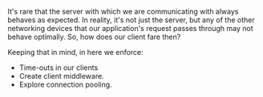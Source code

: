 It's rare that the server with which we are communicating with always behaves as expected. 
In reality, it's not just the server, but any of the other networking devices that our application's request passes through may not behave optimally.
So, how does our client fare then?


Keeping that in mind, in here we enforce:
- Time-outs in our clients
- Create client middleware.
- Explore connection pooling.